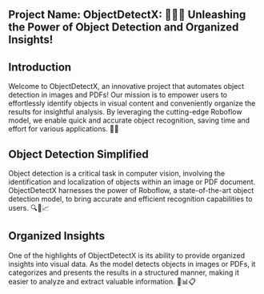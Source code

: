 ## **Project Name: ObjectDetectX: 🕵️‍♂️📸 Unleashing the Power of Object Detection and Organized Insights!**


## Introduction

Welcome to ObjectDetectX, an innovative project that automates object detection in images and PDFs! Our mission is to empower users to effortlessly identify objects in visual content and conveniently organize the results for insightful analysis. By leveraging the cutting-edge Roboflow model, we enable quick and accurate object recognition, saving time and effort for various applications. 🚀🌟

## Object Detection Simplified

Object detection is a critical task in computer vision, involving the identification and localization of objects within an image or PDF document. ObjectDetectX harnesses the power of Roboflow, a state-of-the-art object detection model, to bring accurate and efficient recognition capabilities to users. 🔍🧭📈

## Organized Insights

One of the highlights of ObjectDetectX is its ability to provide organized insights into visual data. As the model detects objects in images or PDFs, it categorizes and presents the results in a structured manner, making it easier to analyze and extract valuable information. 📝📊📋

